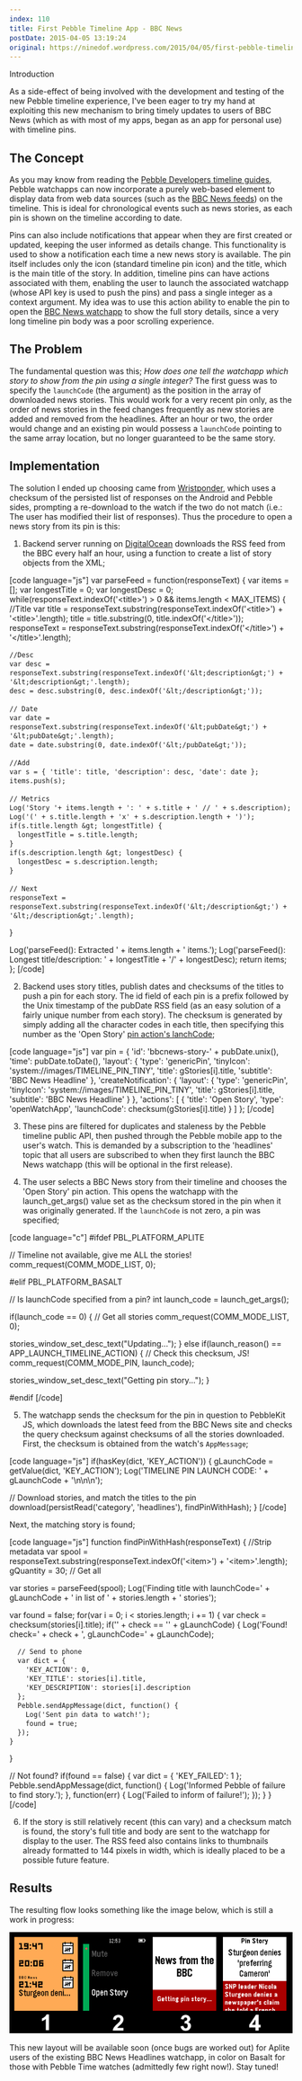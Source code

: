 ```yaml
---
index: 110
title: First Pebble Timeline App - BBC News
postDate: 2015-04-05 13:19:24
original: https://ninedof.wordpress.com/2015/04/05/first-pebble-timeline-app-bbc-news/
---
```


Introduction

As a side-effect of being involved with the development and testing of the new Pebble timeline experience, I've been eager to try my hand at exploiting this new mechanism to bring timely updates to users of BBC News (which as with most of my apps, began as an app for personal use) with timeline pins.

## The Concept

As you may know from reading the [Pebble Developers timeline guides](https://developer.getpebble.com/guides/timeline/), Pebble watchapps can now incorporate a purely web-based element to display data from web data sources (such as the [BBC News feeds](http://feeds.bbci.co.uk/news/rss.xml)) on the timeline. This is ideal for chronological events such as news stories, as each pin is shown on the timeline according to date.

Pins can also include notifications that appear when they are first created or updated, keeping the user informed as details change. This functionality is used to show a notification each time a new news story is available. The pin itself includes only the icon (standard timeline pin icon) and the title, which is the main title of the story. In addition, timeline pins can have actions associated with them, enabling the user to launch the associated watchapp (whose API key is used to push the pins) and pass a single integer as a context argument. My idea was to use this action ability to enable the pin to open the [BBC News watchapp](https://apps.getpebble.com/applications/5387b383f60819963900000e) to show the full story details, since a very long timeline pin body was a poor scrolling experience.

## The Problem

The fundamental question was this; <em>How does one tell the watchapp which story to show from the pin using a single integer? </em>The first guess was to specify the <code>launchCode</code> (the argument) as the position in the array of downloaded news stories. This would work for a very recent pin only, as the order of news stories in the feed changes frequently as new stories are added and removed from the headlines. After an hour or two, the order would change and an existing pin would possess a <code>launchCode</code> pointing to the same array location, but no longer guaranteed to be the same story.

## Implementation

The solution I ended up choosing came from [Wristponder](https://apps.getpebble.com/applications/52ff6a14432d1cef0000007c), which uses a checksum of the persisted list of responses on the Android and Pebble sides, prompting a re-download to the watch if the two do not match (i.e.: The user has modified their list of responses). Thus the procedure to open a news story from its pin is this:

1. Backend server running on [DigitalOcean](https://www.digitalocean.com/) downloads the RSS feed from the BBC every half an hour, using a function to create a list of story objects from the XML;

[code language="js"]
var parseFeed = function(responseText) {
  var items = [];
  var longestTitle = 0;
  var longestDesc = 0;
  while(responseText.indexOf('&lt;title&gt;') &gt; 0 &amp;&amp; items.length &lt; MAX_ITEMS) {
    //Title
    var title = responseText.substring(responseText.indexOf('&lt;title&gt;') + '&lt;title&gt;'.length);
    title = title.substring(0, title.indexOf('&lt;/title&gt;'));
    responseText = responseText.substring(responseText.indexOf('&lt;/title&gt;') + '&lt;/title&gt;'.length);

    //Desc
    var desc = responseText.substring(responseText.indexOf('&lt;description&gt;') + '&lt;description&gt;'.length);
    desc = desc.substring(0, desc.indexOf('&lt;/description&gt;'));

    // Date
    var date = responseText.substring(responseText.indexOf('&lt;pubDate&gt;') + '&lt;pubDate&gt;'.length);
    date = date.substring(0, date.indexOf('&lt;/pubDate&gt;'));

    //Add
    var s = { 'title': title, 'description': desc, 'date': date };
    items.push(s);

    // Metrics
    Log('Story '+ items.length + ': ' + s.title + ' // ' + s.description);
    Log('(' + s.title.length + 'x' + s.description.length + ')');
    if(s.title.length &gt; longestTitle) {
      longestTitle = s.title.length;
    }
    if(s.description.length &gt; longestDesc) {
      longestDesc = s.description.length;
    }

    // Next
    responseText = responseText.substring(responseText.indexOf('&lt;/description&gt;') + '&lt;/description&gt;'.length);
  }

  Log('parseFeed(): Extracted ' + items.length + ' items.');
  Log('parseFeed(): Longest title/description: ' + longestTitle + '/' + longestDesc);
  return items;
};
[/code]

2. Backend uses story titles, publish dates and checksums of the titles to push a pin for each story. The id field of each pin is a prefix followed by the Unix timestamp of the pubDate RSS field (as an easy solution of a fairly unique number from each story). The checksum is generated by simply adding all the character codes in each title, then specifying this number as the 'Open Story' [pin action's lanchCode](https://developer.getpebble.com/guides/timeline/pin-structure/#pin-actions);

[code language="js"]
var pin = {
  'id': 'bbcnews-story-' + pubDate.unix(),
  'time': pubDate.toDate(),
  'layout': {
    'type': 'genericPin',
    'tinyIcon': 'system://images/TIMELINE_PIN_TINY',
    'title': gStories[i].title,
    'subtitle': 'BBC News Headline'
  },
  'createNotification': {
    'layout': {
    'type': 'genericPin',
    'tinyIcon': 'system://images/TIMELINE_PIN_TINY',
    'title': gStories[i].title,
    'subtitle': 'BBC News Headline'
    }
  },
  'actions': [
    {
      'title': 'Open Story',
      'type': 'openWatchApp',
      'launchCode': checksum(gStories[i].title)
    }
  ]
};
[/code]

3. These pins are filtered for duplicates and staleness by the Pebble timeline public API, then pushed through the Pebble mobile app to the user's watch. This is demanded by a subscription to the 'headlines' topic that all users are subscribed to when they first launch the BBC News watchapp (this will be optional in the first release).

4. The user selects a BBC News story from their timeline and chooses the 'Open Story' pin action. This opens the watchapp with the launch_get_args() value set as the checksum stored in the pin when it was originally generated. If the <code>launchCode</code> is not zero, a pin was specified;

[code language="c"]
#ifdef PBL_PLATFORM_APLITE

// Timeline not available, give me ALL the stories!
comm_request(COMM_MODE_LIST, 0);

#elif PBL_PLATFORM_BASALT

// Is launchCode specified from a pin?
int launch_code = launch_get_args();

if(launch_code == 0) {
  // Get all stories
  comm_request(COMM_MODE_LIST, 0);

  stories_window_set_desc_text(&quot;Updating...&quot;);
} else if(launch_reason() == APP_LAUNCH_TIMELINE_ACTION) {
  // Check this checksum, JS!
  comm_request(COMM_MODE_PIN, launch_code);

  stories_window_set_desc_text(&quot;Getting pin story...&quot;);
}

#endif
[/code]

5. The watchapp sends the checksum for the pin in question to PebbleKit JS, which downloads the latest feed from the BBC News site and checks the query checksum against checksums of all the stories downloaded. First, the checksum is obtained from the watch's <code>AppMessage</code>;

[code language="js"]
if(hasKey(dict, 'KEY_ACTION')) {
  gLaunchCode = getValue(dict, 'KEY_ACTION');
  Log('TIMELINE PIN LAUNCH CODE: ' + gLaunchCode + '\n\n\n');

  // Download stories, and match the titles to the pin
  download(persistRead('category', 'headlines'), findPinWithHash);
}
[/code]

Next, the matching story is found;

[code language="js"]
function findPinWithHash(responseText) {
  //Strip metadata
  var spool = responseText.substring(responseText.indexOf('&lt;item&gt;') + '&lt;item&gt;'.length);
  gQuantity = 30; // Get all

  var stories = parseFeed(spool);
  Log('Finding title with launchCode=' + gLaunchCode + ' in list of ' + stories.length + ' stories');

  var found = false;
  for(var i = 0; i &lt; stories.length; i += 1) {
    var check = checksum(stories[i].title);
    if('' + check == '' + gLaunchCode) {
      Log('Found! check=' + check + ', gLaunchCode=' + gLaunchCode);

      // Send to phone
      var dict = {
        'KEY_ACTION': 0,
        'KEY_TITLE': stories[i].title,
        'KEY_DESCRIPTION': stories[i].description
      };
      Pebble.sendAppMessage(dict, function() {
        Log('Sent pin data to watch!');
        found = true;
      });
    }
  }

  // Not found?
  if(found == false) {
    var dict = {
      'KEY_FAILED': 1
    };
    Pebble.sendAppMessage(dict, function() {
      Log('Informed Pebble of failure to find story.');
    },
    function(err) {
      Log('Failed to inform of failure!');
    });
  }
}
[/code]

6. If the story is still relatively recent (this can vary) and a checksum match is found, the story's full title and body are sent to the watchapp for display to the user. The RSS feed also contains links to thumbnails already formatted to 144 pixels in width, which is ideally placed to be a possible future feature.

## Results

The resulting flow looks something like the image below, which is still a work in progress:

![](/assets/media/2015/04/pin.png)

This new layout will be available soon (once bugs are worked out) for Aplite users of the existing BBC News Headlines watchapp, in color on Basalt for those with Pebble Time watches (admittedly few right now!). Stay tuned!
